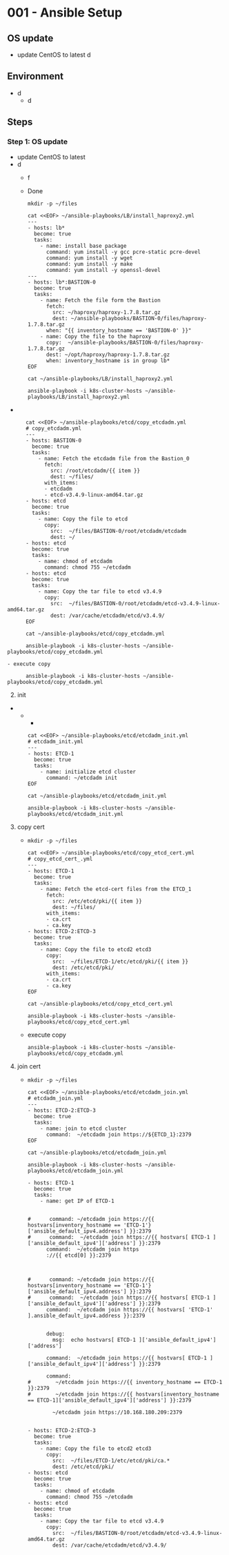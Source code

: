 # **001 - Ansible Setup**

## **OS update**
- update CentOS to latest
  d

## **Environment**
- d
  - d

## **Steps** 

### **Step 1: OS update**
-  update CentOS to latest
  - d
    - f

         
    - Done

          mkdir -p ~/files

          cat <<EOF> ~/ansible-playbooks/LB/install_haproxy2.yml
          ---
          - hosts: lb*
            become: true
            tasks:
              - name: install base package
                command: yum install -y gcc pcre-static pcre-devel
                command: yum install -y wget
                command: yum install -y make
                command: yum install -y openssl-devel
          ---
          - hosts: lb*:BASTION-0
            become: true
            tasks:
              - name: Fetch the file form the Bastion
                fetch:
                  src: ~/haproxy/haproxy-1.7.8.tar.gz
                  dest: ~/ansible-playbooks/BASTION-0/files/haproxy-1.7.8.tar.gz
                when: "{{ inventory_hostname == 'BASTION-0' }}"
              - name: Copy the file to the haproxy
                copy:  ~/ansible-playbooks/BASTION-0/files/haproxy-1.7.8.tar.gz
                dest: ~/opt/haproxy/haproxy-1.7.8.tar.gz
                when: inventory_hostname is in group lb* 
          EOF

          cat ~/ansible-playbooks/LB/install_haproxy2.yml

          ansible-playbook -i k8s-cluster-hosts ~/ansible-playbooks/LB/install_haproxy2.yml






- 








          cat <<EOF> ~/ansible-playbooks/etcd/copy_etcdadm.yml
          # copy_etcdadm.yml
          ---
          - hosts: BASTION-0
            become: true
            tasks:
              - name: Fetch the etcdadm file from the Bastion_0
                fetch: 
                  src: /root/etcdadm/{{ item }}
                  dest: ~/files/
                with_items:
                - etcdadm
                - etcd-v3.4.9-linux-amd64.tar.gz  
          - hosts: etcd
            become: true
            tasks:           
              - name: Copy the file to etcd
                copy:
                  src:  ~/files/BASTION-0/root/etcdadm/etcdadm
                  dest: ~/
          - hosts: etcd
            become: true
            tasks:           
              - name: chmod of etcdadm
                command: chmod 755 ~/etcdadm
          - hosts: etcd
            become: true
            tasks:           
              - name: Copy the tar file to etcd v3.4.9
                copy:
                  src:  ~/files/BASTION-0/root/etcdadm/etcd-v3.4.9-linux-amd64.tar.gz
                  dest: /var/cache/etcdadm/etcd/v3.4.9/
          EOF

          cat ~/ansible-playbooks/etcd/copy_etcdadm.yml

          ansible-playbook -i k8s-cluster-hosts ~/ansible-playbooks/etcd/copy_etcdadm.yml

    - execute copy

          ansible-playbook -i k8s-cluster-hosts ~/ansible-playbooks/etcd/copy_etcdadm.yml
         


2. init 
  -  
    - 
      -  

          cat <<EOF> ~/ansible-playbooks/etcd/etcdadm_init.yml
          # etcdadm_init.yml
          ---
          - hosts: ETCD-1
            become: true
            tasks:
              - name: initialize etcd cluster
                command: ~/etcdadm init
          EOF

          cat ~/ansible-playbooks/etcd/etcdadm_init.yml

          ansible-playbook -i k8s-cluster-hosts ~/ansible-playbooks/etcd/etcdadm_init.yml

3. copy cert

    -
          mkdir -p ~/files

          cat <<EOF> ~/ansible-playbooks/etcd/copy_etcd_cert.yml
          # copy_etcd_cert_.yml
          ---
          - hosts: ETCD-1
            become: true
            tasks:
              - name: Fetch the etcd-cert files from the ETCD_1
                fetch: 
                  src: /etc/etcd/pki/{{ item }}
                  dest: ~/files/
                with_items:
                - ca.crt
                - ca.key  
          - hosts: ETCD-2:ETCD-3
            become: true
            tasks:           
              - name: Copy the file to etcd2 etcd3
                copy:
                  src:  ~/files/ETCD-1/etc/etcd/pki/{{ item }}
                  dest: /etc/etcd/pki/
                with_items:
                - ca.crt
                - ca.key  
          EOF

          cat ~/ansible-playbooks/etcd/copy_etcd_cert.yml

          ansible-playbook -i k8s-cluster-hosts ~/ansible-playbooks/etcd/copy_etcd_cert.yml

    - execute copy

          ansible-playbook -i k8s-cluster-hosts ~/ansible-playbooks/etcd/copy_etcdadm.yml
         


3. join cert

    -
          mkdir -p ~/files

          cat <<EOF> ~/ansible-playbooks/etcd/etcdadm_join.yml
          # etcdadm_join.yml
          ---
          - hosts: ETCD-2:ETCD-3
            become: true
            tasks:
              - name: join to etcd cluster
                command:  ~/etcdadm join https://${ETCD_1}:2379
          EOF

          cat ~/ansible-playbooks/etcd/etcdadm_join.yml

          ansible-playbook -i k8s-cluster-hosts ~/ansible-playbooks/etcd/etcdadm_join.yml

          - hosts: ETCD-1
            become: true
            tasks:
              - name: get IP of ETCD-1


          #      command: ~/etcdadm join https://{{ hostvars[inventory_hostname == 'ETCD-1'}['ansible_default_ipv4.address'] }}:2379
          #      command:  ~/etcdadm join https://{{ hostvars[ ETCD-1 ]['ansible_default_ipv4']['address'] }}:2379
                command:  ~/etcdadm join https
                ://{{ etcd[0] }}:2379
              


          #      command: ~/etcdadm join https://{{ hostvars[inventory_hostname == 'ETCD-1'}['ansible_default_ipv4.address'] }}:2379
          #      command:  ~/etcdadm join https://{{ hostvars[ ETCD-1 ]['ansible_default_ipv4']['address'] }}:2379
                command:  ~/etcdadm join https://{{ hostvars[ 'ETCD-1' ].ansible_default_ipv4.address }}:2379


                debug:
                  msg:  echo hostvars[ ETCD-1 ]['ansible_default_ipv4']['address']

                command:  ~/etcdadm join https://{{ hostvars[ ETCD-1 ]['ansible_default_ipv4']['address'] }}:2379

                command: 
          #        ~/etcdadm join https://{{ inventory_hostname == ETCD-1 }}:2379
          #        ~/etcdadm join https://{{ hostvars[inventory_hostname == ETCD-1]['ansible_default_ipv4']['address'] }}:2379

                  ~/etcdadm join https://10.168.180.209:2379

                
          - hosts: ETCD-2:ETCD-3
            become: true
            tasks:           
              - name: Copy the file to etcd2 etcd3
                copy:
                  src:  ~/files/ETCD-1/etc/etcd/pki/ca.*
                  dest: /etc/etcd/pki/
          - hosts: etcd
            become: true
            tasks:           
              - name: chmod of etcdadm
                command: chmod 755 ~/etcdadm
          - hosts: etcd
            become: true
            tasks:           
              - name: Copy the tar file to etcd v3.4.9
                copy:
                  src:  ~/files/BASTION-0/root/etcdadm/etcd-v3.4.9-linux-amd64.tar.gz
                  dest: /var/cache/etcdadm/etcd/v3.4.9/

    



